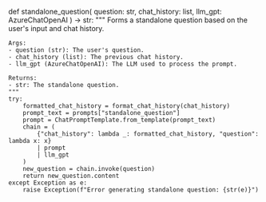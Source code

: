 def standalone_question(
    question: str, chat_history: list, llm_gpt: AzureChatOpenAI
) -> str:
    """
    Forms a standalone question based on the user's input and chat history.

    Args:
    - question (str): The user's question.
    - chat_history (list): The previous chat history.
    - llm_gpt (AzureChatOpenAI): The LLM used to process the prompt.

    Returns:
    - str: The standalone question.
    """
    try:
        formatted_chat_history = format_chat_history(chat_history)
        prompt_text = prompts["standalone_question"]
        prompt = ChatPromptTemplate.from_template(prompt_text)
        chain = (
            {"chat_history": lambda _: formatted_chat_history, "question": lambda x: x}
            | prompt
            | llm_gpt
        )
        new_question = chain.invoke(question)
        return new_question.content
    except Exception as e:
        raise Exception(f"Error generating standalone question: {str(e)}")
